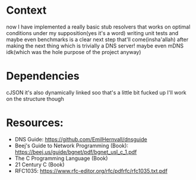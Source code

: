 # Context
now I have implemented a really basic stub resolvers that works on optimal conditions under my supposition(yes it's a word) writing unit tests and maybe even benchmarks is a clear next step that'll come(insha'allah) after making the next thing which is trivially a DNS server! maybe even mDNS idk(which was the hole purpose of the project anyway)

# Dependencies
cJSON it's also dynamically linked soo that's a little bit fucked up I'll work on the structure though

# Resources:
- DNS Guide: https://github.com/EmilHernvall/dnsguide
- Beej's Guide to Network Programming (Book): https://beej.us/guide/bgnet/pdf/bgnet_usl_c_1.pdf
- The C Programming Language (Book)
- 21 Century C (Book)
- RFC1035: https://www.rfc-editor.org/rfc/pdfrfc/rfc1035.txt.pdf
